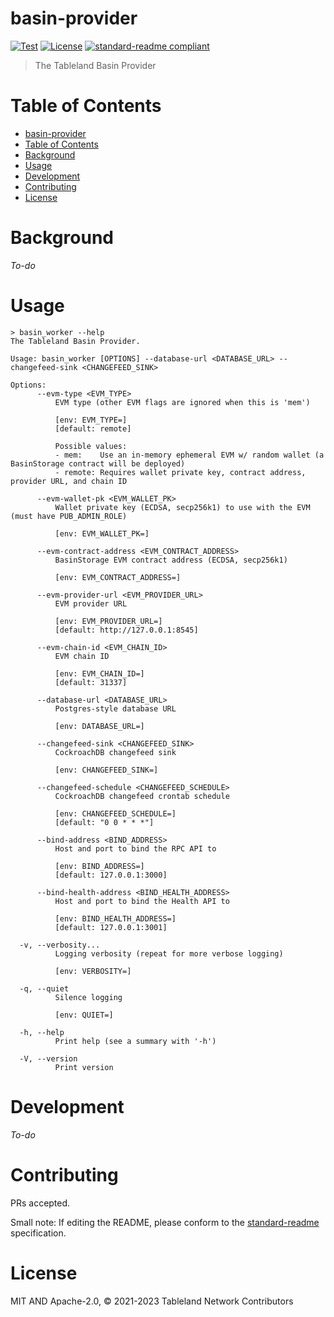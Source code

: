 # basin-provider

[![Test](https://github.com/tablelandnetwork/basin-provider/actions/workflows/test.yml/badge.svg?branch=main)](https://github.com/tablelandnetwork/basin-provider/actions/workflows/test.yml)
[![License](https://img.shields.io/github/license/tablelandnetwork/basin-provider.svg)](./LICENSE)
[![standard-readme compliant](https://img.shields.io/badge/standard--readme-OK-green.svg)](https://github.com/RichardLitt/standard-readme)

> The Tableland Basin Provider

# Table of Contents

- [basin-provider](#basin-provider)
- [Table of Contents](#table-of-contents)
- [Background](#background)
- [Usage](#usage)
- [Development](#development)
- [Contributing](#contributing)
- [License](#license)

# Background
_To-do_

# Usage

```
> basin_worker --help
The Tableland Basin Provider.

Usage: basin_worker [OPTIONS] --database-url <DATABASE_URL> --changefeed-sink <CHANGEFEED_SINK>

Options:
      --evm-type <EVM_TYPE>
          EVM type (other EVM flags are ignored when this is 'mem')
          
          [env: EVM_TYPE=]
          [default: remote]

          Possible values:
          - mem:    Use an in-memory ephemeral EVM w/ random wallet (a BasinStorage contract will be deployed)
          - remote: Requires wallet private key, contract address, provider URL, and chain ID

      --evm-wallet-pk <EVM_WALLET_PK>
          Wallet private key (ECDSA, secp256k1) to use with the EVM (must have PUB_ADMIN_ROLE)
          
          [env: EVM_WALLET_PK=]

      --evm-contract-address <EVM_CONTRACT_ADDRESS>
          BasinStorage EVM contract address (ECDSA, secp256k1)
          
          [env: EVM_CONTRACT_ADDRESS=]

      --evm-provider-url <EVM_PROVIDER_URL>
          EVM provider URL
          
          [env: EVM_PROVIDER_URL=]
          [default: http://127.0.0.1:8545]

      --evm-chain-id <EVM_CHAIN_ID>
          EVM chain ID
          
          [env: EVM_CHAIN_ID=]
          [default: 31337]

      --database-url <DATABASE_URL>
          Postgres-style database URL
          
          [env: DATABASE_URL=]

      --changefeed-sink <CHANGEFEED_SINK>
          CockroachDB changefeed sink
          
          [env: CHANGEFEED_SINK=]

      --changefeed-schedule <CHANGEFEED_SCHEDULE>
          CockroachDB changefeed crontab schedule
          
          [env: CHANGEFEED_SCHEDULE=]
          [default: "0 0 * * *"]

      --bind-address <BIND_ADDRESS>
          Host and port to bind the RPC API to
          
          [env: BIND_ADDRESS=]
          [default: 127.0.0.1:3000]

      --bind-health-address <BIND_HEALTH_ADDRESS>
          Host and port to bind the Health API to
          
          [env: BIND_HEALTH_ADDRESS=]
          [default: 127.0.0.1:3001]

  -v, --verbosity...
          Logging verbosity (repeat for more verbose logging)
          
          [env: VERBOSITY=]

  -q, --quiet
          Silence logging
          
          [env: QUIET=]

  -h, --help
          Print help (see a summary with '-h')

  -V, --version
          Print version
```

# Development
_To-do_

# Contributing

PRs accepted.

Small note: If editing the README, please conform to the
[standard-readme](https://github.com/RichardLitt/standard-readme) specification.

# License

MIT AND Apache-2.0, © 2021-2023 Tableland Network Contributors
